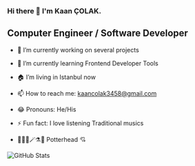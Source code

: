 ### Hi there 👋 I'm Kaan ÇOLAK.

## Computer Engineer / Software Developer

- 🔭 I’m currently working on several projects
- 🌱 I’m currently learning Frontend Developer Tools
- 🏠 I’m living in Istanbul now
- 📫 How to reach me: kaancolak3458@gmail.com
- 😂 Pronouns: He/His
- ⚡ Fun fact: I love listening Traditional musics

- 🏰👨‍🏫🪄⚗️🐍 Potterhead 💘

![GitHub Stats](https://github-readme-stats.vercel.app/api?username=kaanxcolak&theme=radical)
